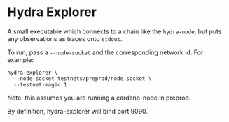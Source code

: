 # Hydra Explorer

A small executable which connects to a chain like the `hydra-node`, but puts any
observations as traces onto `stdout`.

To run, pass a `--node-socket` and the corresponding network id. For example:

``` shell
hydra-explorer \
  --node-socket testnets/preprod/node.socket \
  --testnet-magic 1
```

Note: this assumes you are running a cardano-node in preprod.

By definition, hydra-explorer will bind port 9090.